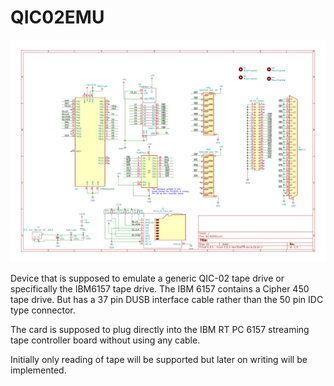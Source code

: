 # QIC02EMU

![Schematic](https://raw.githubusercontent.com/MattisLind/QIC02EMU/main/QIC02EMU/QIC02EMU.png)

Device that is supposed to emulate a generic QIC-02 tape drive or specifically the IBM6157 tape drive. The IBM 6157 contains a Cipher 450 tape drive. But has a 37 pin DUSB interface cable rather than the 50 pin IDC type connector.

The card is supposed to plug directly into the IBM RT PC 6157 streaming tape controller board without using any cable.

Initially only reading of tape will be supported but later on writing will be implemented.

